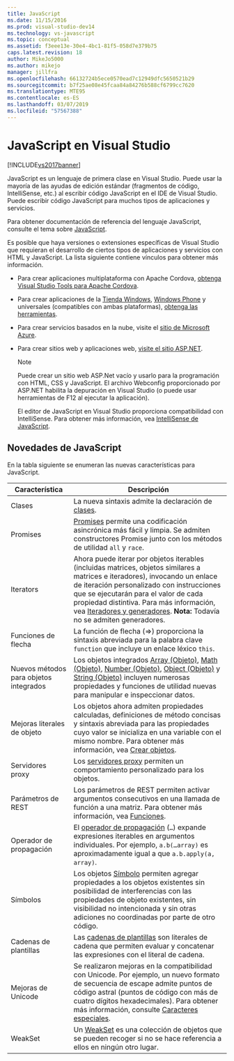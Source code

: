 ```yaml
---
title: JavaScript
ms.date: 11/15/2016
ms.prod: visual-studio-dev14
ms.technology: vs-javascript
ms.topic: conceptual
ms.assetid: f3eee13e-30e4-4bc1-81f5-058d7e379b75
caps.latest.revision: 18
author: MikeJo5000
ms.author: mikejo
manager: jillfra
ms.openlocfilehash: 66132724b5ece0570ead7c12949dfc5650521b29
ms.sourcegitcommit: b7f25ae08e45fcaa84a84276b588cf6799cc7620
ms.translationtype: MTE95
ms.contentlocale: es-ES
ms.lasthandoff: 03/07/2019
ms.locfileid: "57567388"
---
```

# <a name="javascript-in-visual-studio"></a>JavaScript en Visual Studio
[!INCLUDE[vs2017banner](../includes/vs2017banner.md)]

JavaScript es un lenguaje de primera clase en Visual Studio. Puede usar la mayoría de las ayudas de edición estándar (fragmentos de código, IntelliSense, etc.) al escribir código JavaScript en el IDE de Visual Studio. Puede escribir código JavaScript para muchos tipos de aplicaciones y servicios.

 Para obtener documentación de referencia del lenguaje JavaScript, consulte el tema sobre [JavaScript](http://msdn.microsoft.com/library/d1et7k7c\(v=vs.94\).aspx).

 Es posible que haya versiones o extensiones específicas de Visual Studio que requieran el desarrollo de ciertos tipos de aplicaciones y servicios con HTML y JavaScript. La lista siguiente contiene vínculos para obtener más información.

- Para crear aplicaciones multiplataforma con Apache Cordova, [obtenga Visual Studio Tools para Apache Cordova](http://go.microsoft.com/fwlink/p/?LinkId=397606).

- Para crear aplicaciones de la [Tienda Windows](http://dev.windows.com/develop), [Windows Phone](http://dev.windows.com/develop) y universales (compatibles con ambas plataformas), [obtenga las herramientas](https://developer.microsoft.com/windows/downloads).

- Para crear servicios basados en la nube, visite el [sitio de Microsoft Azure](http://azure.microsoft.com/documentation/).

- Para crear sitios web y aplicaciones web, [visite el sitio ASP.NET](http://www.asp.net/get-started/websites).

  > [!NOTE]
  >  Puede crear un sitio web ASP.Net vacío y usarlo para la programación con HTML, CSS y JavaScript. El archivo Webconfig proporcionado por ASP.NET habilita la depuración en Visual Studio (o puede usar herramientas de F12 al ejecutar la aplicación).

  El editor de JavaScript en Visual Studio proporciona compatibilidad con IntelliSense. Para obtener más información, vea [IntelliSense de JavaScript](../ide/javascript-intellisense.md).

## <a name="whats-new-in-javascript"></a>Novedades de JavaScript
 En la tabla siguiente se enumeran las nuevas características para JavaScript.

|Característica|Descripción|
|-------------|-----------------|
|Clases|La nueva sintaxis admite la declaración de [clases](/visualstudio/scripting-docs/javascript/reference/class-statement-javascript).|
|Promises|[Promises](https://developer.mozilla.org/docs/Web/JavaScript/Reference/Global_Objects/Promise) permite una codificación asincrónica más fácil y limpia. Se admiten constructores Promise junto con los métodos de utilidad `all` y `race`.|
|Iterators|Ahora puede iterar por objetos iterables (incluidas matrices, objetos similares a matrices e iteradores), invocando un enlace de iteración personalizado con instrucciones que se ejecutarán para el valor de cada propiedad distintiva. Para más información, vea [Iteradores y generadores](/visualstudio/scripting-docs/javascript/advanced/iterators-and-generators-javascript). **Nota:** Todavía no se admiten generadores.|
|Funciones de flecha|La función de flecha (=>) proporciona la sintaxis abreviada para la palabra clave `function` que incluye un enlace léxico `this`.|
|Nuevos métodos para objetos integrados|Los objetos integrados [Array (Objeto)](https://developer.mozilla.org/docs/Web/JavaScript/Reference/Global_Objects/Array), [Math (Objeto)](https://developer.mozilla.org/docs/Web/JavaScript/Reference/Global_Objects/Math), [Number (Objeto)](https://developer.mozilla.org/docs/Web/JavaScript/Reference/Global_Objects/Number), [Object (Objeto)](https://developer.mozilla.org/docs/Web/JavaScript/Reference/Global_Objects/Object) y [String (Objeto)](https://developer.mozilla.org/docs/Web/JavaScript/Reference/Global_Objects/String) incluyen numerosas propiedades y funciones de utilidad nuevas para manipular e inspeccionar datos.|
|Mejoras literales de objeto|Los objetos ahora admiten propiedades calculadas, definiciones de método concisas y sintaxis abreviada para las propiedades cuyo valor se inicializa en una variable con el mismo nombre. Para obtener más información, vea [Crear objetos](/visualstudio/scripting-docs/javascript/creating-objects-javascript).|
|Servidores proxy|Los [servidores proxy](https://developer.mozilla.org/docs/Web/JavaScript/Reference/Global_Objects/Proxy) permiten un comportamiento personalizado para los objetos.|
|Parámetros de REST|Los parámetros de REST permiten activar argumentos consecutivos en una llamada de función a una matriz. Para obtener más información, vea [Funciones](/visualstudio/scripting-docs/javascript/functions-javascript).|
|Operador de propagación|El [operador de propagación](https://developer.mozilla.org/docs/Web/JavaScript/Reference/Operators/Spread_operator) (`…`) expande expresiones iterables en argumentos individuales. Por ejemplo, `a.b(…array)` es aproximadamente igual a que `a.b.apply(a, array)`.|
|Símbolos|Los objetos [Símbolo](https://developer.mozilla.org/docs/Web/JavaScript/Reference/Global_Objects/Symbol) permiten agregar propiedades a los objetos existentes sin posibilidad de interferencias con las propiedades de objeto existentes, sin visibilidad no intencionada y sin otras adiciones no coordinadas por parte de otro código.|
|Cadenas de plantillas|Las [cadenas de plantillas](https://developer.mozilla.org/docs/Web/JavaScript/Reference/Template_literals) son literales de cadena que permiten evaluar y concatenar las expresiones con el literal de cadena.|
|Mejoras de Unicode|Se realizaron mejoras en la compatibilidad con Unicode. Por ejemplo, un nuevo formato de secuencia de escape admite puntos de código astral (puntos de código con más de cuatro dígitos hexadecimales). Para obtener más información, consulte [Caracteres especiales](https://developer.mozilla.org/docs/Web/JavaScript/Guide/Regular_Expressions#Types_of_special_characters).|
|WeakSet|Un [WeakSet](https://developer.mozilla.org/docs/Web/JavaScript/Reference/Global_Objects/WeakSet) es una colección de objetos que se pueden recoger si no se hace referencia a ellos en ningún otro lugar.|
